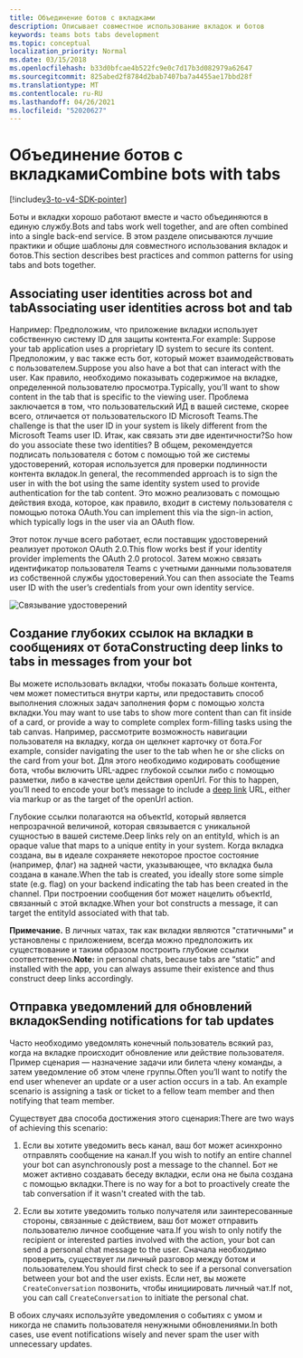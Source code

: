 ```yaml
---
title: Объединение ботов с вкладками
description: Описывает совместное использование вкладок и ботов
keywords: teams bots tabs development
ms.topic: conceptual
localization_priority: Normal
ms.date: 03/15/2018
ms.openlocfilehash: b33d0bfcae4b522fc9e0c7d17b3d082979a62647
ms.sourcegitcommit: 825abed2f8784d2bab7407ba7a4455ae17bbd28f
ms.translationtype: MT
ms.contentlocale: ru-RU
ms.lasthandoff: 04/26/2021
ms.locfileid: "52020627"
---
```

# <a name="combine-bots-with-tabs"></a><span data-ttu-id="d12af-104">Объединение ботов с вкладками</span><span class="sxs-lookup"><span data-stu-id="d12af-104">Combine bots with tabs</span></span>

[!include[v3-to-v4-SDK-pointer](~/includes/v3-to-v4-pointer-bots.md)]

<span data-ttu-id="d12af-105">Боты и вкладки хорошо работают вместе и часто объединяются в единую службу.</span><span class="sxs-lookup"><span data-stu-id="d12af-105">Bots and tabs work well together, and are often combined into a single back-end service.</span></span> <span data-ttu-id="d12af-106">В этом разделе описываются лучшие практики и общие шаблоны для совместного использования вкладок и ботов.</span><span class="sxs-lookup"><span data-stu-id="d12af-106">This section describes best practices and common patterns for using tabs and bots together.</span></span>

## <a name="associating-user-identities-across-bot-and-tab"></a><span data-ttu-id="d12af-107">Associating user identities across bot and tab</span><span class="sxs-lookup"><span data-stu-id="d12af-107">Associating user identities across bot and tab</span></span>

<span data-ttu-id="d12af-108">Например: Предположим, что приложение вкладки использует собственную систему ID для защиты контента.</span><span class="sxs-lookup"><span data-stu-id="d12af-108">For example: Suppose your tab application uses a proprietary ID system to secure its content.</span></span> <span data-ttu-id="d12af-109">Предположим, у вас также есть бот, который может взаимодействовать с пользователем.</span><span class="sxs-lookup"><span data-stu-id="d12af-109">Suppose you also have a bot that can interact with the user.</span></span> <span data-ttu-id="d12af-110">Как правило, необходимо показывать содержимое на вкладке, определенной пользователю просмотра.</span><span class="sxs-lookup"><span data-stu-id="d12af-110">Typically, you’ll want to show content in the tab that is specific to the viewing user.</span></span> <span data-ttu-id="d12af-111">Проблема заключается в том, что пользовательский ИД в вашей системе, скорее всего, отличается от пользовательского ID Microsoft Teams.</span><span class="sxs-lookup"><span data-stu-id="d12af-111">The challenge is that the user ID in your system is likely different from the Microsoft Teams user ID.</span></span> <span data-ttu-id="d12af-112">Итак, как связать эти две идентичности?</span><span class="sxs-lookup"><span data-stu-id="d12af-112">So how do you associate these two identities?</span></span>
<span data-ttu-id="d12af-113">В общем, рекомендуется подписать пользователя с ботом с помощью той же системы удостоверений, которая используется для проверки подлинности контента вкладок.</span><span class="sxs-lookup"><span data-stu-id="d12af-113">In general, the recommended approach is to sign the user in with the bot using the same identity system used to provide authentication for the tab content.</span></span> <span data-ttu-id="d12af-114">Это можно реализовать с помощью действия входа, которое, как правило, входит в систему пользователя с помощью потока OAuth.</span><span class="sxs-lookup"><span data-stu-id="d12af-114">You can implement this via the sign-in action, which typically logs in the user via an OAuth flow.</span></span>

<span data-ttu-id="d12af-115">Этот поток лучше всего работает, если поставщик удостоверений реализует протокол OAuth 2.0.</span><span class="sxs-lookup"><span data-stu-id="d12af-115">This flow works best if your identity provider implements the OAuth 2.0 protocol.</span></span> <span data-ttu-id="d12af-116">Затем можно связать идентификатор пользователя Teams с учетными данными пользователя из собственной службы удостоверений.</span><span class="sxs-lookup"><span data-stu-id="d12af-116">You can then associate the Teams user ID with the user’s credentials from your own identity service.</span></span>

   ![Связывание удостоверений](~/assets/images/bots/associating_contexts.png)

## <a name="constructing-deep-links-to-tabs-in-messages-from-your-bot"></a><span data-ttu-id="d12af-118">Создание глубоких ссылок на вкладки в сообщениях от бота</span><span class="sxs-lookup"><span data-stu-id="d12af-118">Constructing deep links to tabs in messages from your bot</span></span>

<span data-ttu-id="d12af-119">Вы можете использовать вкладки, чтобы показать больше контента, чем может поместиться внутри карты, или предоставить способ выполнения сложных задач заполнения форм с помощью холста вкладки.</span><span class="sxs-lookup"><span data-stu-id="d12af-119">You may want to use tabs to show more content than can fit inside of a card, or provide a way to complete complex form-filling tasks using the tab canvas.</span></span> <span data-ttu-id="d12af-120">Например, рассмотрите возможность навигации пользователя на вкладку, когда он щелкнет карточку от бота.</span><span class="sxs-lookup"><span data-stu-id="d12af-120">For example, consider navigating the user to the tab when he or she clicks on the card from your bot.</span></span> <span data-ttu-id="d12af-121">Для этого необходимо кодировать сообщение бота, чтобы включить URL-адрес глубокой ссылки либо с помощью разметки, либо в качестве цели действия openUrl. [](~/concepts/build-and-test/deep-links.md)</span><span class="sxs-lookup"><span data-stu-id="d12af-121">For this to happen, you’ll need to encode your bot’s message to include a [deep link](~/concepts/build-and-test/deep-links.md) URL, either via markup or as the target of the openUrl action.</span></span>

<span data-ttu-id="d12af-122">Глубокие ссылки полагаются на объектId, который является непрозрачной величиной, которая связывается с уникальной сущностью в вашей системе.</span><span class="sxs-lookup"><span data-stu-id="d12af-122">Deep links rely on an entityId, which is an opaque value that maps to a unique entity in your system.</span></span> <span data-ttu-id="d12af-123">Когда вкладка создана, вы в идеале сохраняете некоторое простое состояние (например, флаг) на задней части, указывающее, что вкладка была создана в канале.</span><span class="sxs-lookup"><span data-stu-id="d12af-123">When the tab is created, you ideally store some simple state (e.g. flag) on your backend indicating the tab has been created in the channel.</span></span> <span data-ttu-id="d12af-124">При построении сообщения бот может нацелить объектId, связанный с этой вкладке.</span><span class="sxs-lookup"><span data-stu-id="d12af-124">When your bot constructs a message, it can target the entityId associated with that tab.</span></span>

<span data-ttu-id="d12af-125">**Примечание.** В личных чатах, так как вкладки являются "статичными" и установлены с приложением, всегда можно предположить их существование и таким образом построить глубокие ссылки соответственно.</span><span class="sxs-lookup"><span data-stu-id="d12af-125">**Note:** in personal chats, because tabs are “static” and installed with the app, you can always assume their existence and thus construct deep links accordingly.</span></span>

## <a name="sending-notifications-for-tab-updates"></a><span data-ttu-id="d12af-126">Отправка уведомлений для обновлений вкладок</span><span class="sxs-lookup"><span data-stu-id="d12af-126">Sending notifications for tab updates</span></span>

<span data-ttu-id="d12af-127">Часто необходимо уведомлять конечный пользователь всякий раз, когда на вкладке происходит обновление или действие пользователя. Пример сценария — назначение задачи или билета члену команды, а затем уведомление об этом члене группы.</span><span class="sxs-lookup"><span data-stu-id="d12af-127">Often you’ll want to notify the end user whenever an update or a user action occurs in a tab. An example scenario is assigning a task or ticket to a fellow team member and then notifying that team member.</span></span>

<span data-ttu-id="d12af-128">Существует два способа достижения этого сценария:</span><span class="sxs-lookup"><span data-stu-id="d12af-128">There are two ways of achieving this scenario:</span></span>

1. <span data-ttu-id="d12af-129">Если вы хотите уведомить весь канал, ваш бот может асинхронно отправлять сообщение на канал.</span><span class="sxs-lookup"><span data-stu-id="d12af-129">If you wish to notify an entire channel your bot can asynchronously post a message to the channel.</span></span> <span data-ttu-id="d12af-130">Бот не может активно создавать беседу вкладки, если она не была создана с помощью вкладки.</span><span class="sxs-lookup"><span data-stu-id="d12af-130">There is no way for a bot to proactively create the tab conversation if it wasn't created with the tab.</span></span>

2. <span data-ttu-id="d12af-131">Если вы хотите уведомить только получателя или заинтересованные стороны, связанные с действием, ваш бот может отправить пользователю личное сообщение чата.</span><span class="sxs-lookup"><span data-stu-id="d12af-131">If you wish to only notify the recipient or interested parties involved with the action, your bot can send a personal chat message to the user.</span></span> <span data-ttu-id="d12af-132">Сначала необходимо проверить, существует ли личный разговор между ботом и пользователем.</span><span class="sxs-lookup"><span data-stu-id="d12af-132">You should first check to see if a personal conversation between your bot and the user exists.</span></span> <span data-ttu-id="d12af-133">Если нет, вы можете `CreateConversation` позвонить, чтобы инициировать личный чат.</span><span class="sxs-lookup"><span data-stu-id="d12af-133">If not, you can call `CreateConversation` to initiate the personal chat.</span></span>

<span data-ttu-id="d12af-134">В обоих случаях используйте уведомления о событиях с умом и никогда не спамить пользователя ненужными обновлениями.</span><span class="sxs-lookup"><span data-stu-id="d12af-134">In both cases, use event notifications wisely and never spam the user with unnecessary updates.</span></span>
